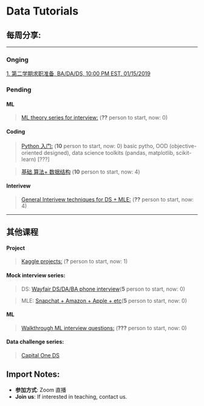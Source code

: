 # Data Tutorials

## 每周分享:
--------
### Onging

[1.  第二学期求职准备, BA/DA/DS, 10:00 PM EST, 01/15/2019](https://github.com/Hexgram/tutorials/tree/master/2nd_semester)

### Pending
#### ML

> [ML theory series for interview:](https://github.com/Hexgram/tutorials/issues/1) (**??** person to start, now: 0)

#### Coding
>  [Python 入门:](https://github.com/Hexgram/tutorials/issues/9) (**10** person to start, now: 0)
   basic pytho, OOD (objective-oriented designed), data science toolkits (pandas, matplotlib, scikit-learn) [???]

>  [基础 算法+ 数据结构](https://github.com/Hexgram/tutorials/issues/2) (**10** person to start, now: 4)


#### Interivew

>  [General Interivew techniques for DS + MLE:](https://github.com/Hexgram/tutorials/issues/3) (**??** person to start, now: 4)
-------
## 其他课程

#### Project

>  [Kaggle projects:](https://github.com/Hexgram/tutorials/issues/8) (**?** person to start, now: 1)

#### Mock interview series:

> DS: [Wayfair DS/DA/BA phone interview]()(**5** person to start, now: 0)

> MLE: [Snapchat + Amazon + Apple + etc]()(**5** person to start, now: 0)

#### ML
> [Walkthrough ML interview questions:](https://github.com/Hexgram/tutorials/issues/4) (**???** person to start, now: 0)

#### Data challenge series:
> [Capital One DS]()




## Import Notes:

* **参加方式**: Zoom 直播 
* **Join us**: If interested in teaching, contact us.
